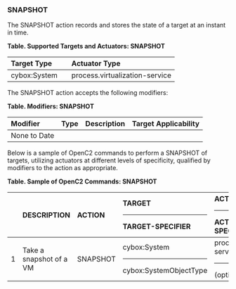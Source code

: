 ### SNAPSHOT
The SNAPSHOT action records and stores the state of a target at an instant in time.

**Table. Supported Targets and Actuators: SNAPSHOT**

| Target Type |  | Actuator Type | 
| :--- | :--- | :--- | 
| cybox:System |  | process.virtualization-service | 

The SNAPSHOT action accepts the following modifiers:

**Table. Modifiers: SNAPSHOT**

| Modifier | Type | Description | Target Applicability | 
| :--- | :--- | :--- | :--- | 
| None to Date |  |  |  | 

Below is a sample of OpenC2 commands to perform a SNAPSHOT of targets, utilizing actuators at different levels of specificity, qualified by modifiers to the action as appropriate.

**Table. Sample of OpenC2 Commands: SNAPSHOT**

|  | DESCRIPTION | ACTION | TARGET<hr>TARGET-SPECIFIER | ACTUATOR<hr>ACTUATOR-SPECIFIER | MODIFIER | 
| :--- | :--- | :--- | :--- | :--- | :--- | 
| 1 | Take a snapshot of a VM | SNAPSHOT | cybox:System<hr>cybox:SystemObjectType | process.virtualization-service<hr>(optional) |  | 

